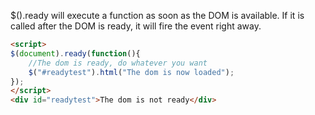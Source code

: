 $().ready will execute a function as soon as the DOM is available.  If it is called after the DOM is ready, it will fire the event right away.


```html
<script>
$(document).ready(function(){
	//The dom is ready, do whatever you want
	$("#readytest").html("The dom is now loaded");
});
</script>
<div id="readytest">The dom is not ready</div>
```
